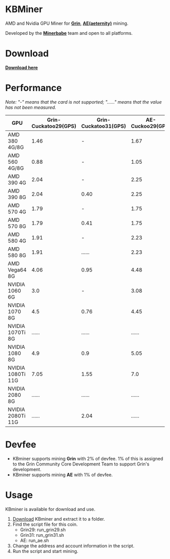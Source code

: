 # KBMiner
AMD and Nvidia GPU Miner for [**Grin**](https://grin-tech.org/), [**AE(aeternity)**](https://aeternity.com/) mining. 

Developed by the [**Minerbabe**](https://minerbabe.com) team and open to all platforms.

# Download
[**Download here**](https://github.com/mcarloai/minerbabe-kbminer/releases)

# Performance
_Note: "-" means that the card is not supported; "......" means that the value has not been measured._

GPU | Grin-Cuckatoo29(GPS) | Grin-Cuckatoo31(GPS) | AE-Cuckoo29(GPS)
------------ | ------------- |------------- |------------- 
AMD 380 4G/8G | 1.46 | - | 1.67
AMD 560 4G/8G | 0.88 | - | 1.05
AMD 390 4G | 2.04 | - | 2.25
AMD 390 8G | 2.04 | 0.40 | 2.25
AMD 570 4G | 1.79 | - | 1.75
AMD 570 8G | 1.79 | 0.41 | 1.75
AMD 580 4G | 1.91 | - | 2.23
AMD 580 8G | 1.91 | ...... | 2.23
AMD Vega64 8G | 4.06 | 0.95 | 4.48
NVIDIA 1060 6G | 3.0 | - | 3.08
NVIDIA 1070 8G | 4.5 | 0.76 | 4.45
NVIDIA 1070Ti 8G | ...... | ...... | ......
NVIDIA 1080 8G | 4.9 | 0.9 | 5.05
NVIDIA 1080Ti 11G | 7.05 | 1.55 | 7.0
NVIDIA 2080 8G | ...... | ...... | ......
NVIDIA 2080Ti 11G | ...... | 2.04 | ......


# Devfee
* KBminer supports mining **Grin** with 2% of devfee. 1% of this is assigned to the Grin Community Core Development Team to support Grin's development.
* KBminer supports mining **AE** with 1% of devfee.

# Usage
KBminer is available for download and use.

1. [Download](https://github.com/mcarloai/minerbabe-kbminer/releases) KBminer and extract it to a folder.
2. Find the script file for this coin.
   * Grin29: run_grin29.sh
   * Grin31: run_grin31.sh
   * AE: run_ae.sh
3. Change the address and account information in the script.
4. Run the script and start mining.

